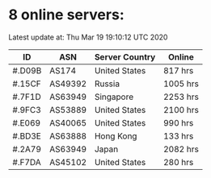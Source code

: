 # 8 online servers:

Latest update at: Thu Mar 19 19:10:12 UTC 2020

| ID | ASN | Server Country | Online |
| -- | --- | -------------- | ------ |
| #.D09B | AS174 | United States | 817 hrs |
| #.15CF | AS49392 | Russia | 1005 hrs |
| #.7F1D | AS63949 | Singapore | 2253 hrs |
| #.9FC3 | AS53889 | United States | 2100 hrs |
| #.E069 | AS40065 | United States | 990 hrs |
| #.BD3E | AS63888 | Hong Kong | 133 hrs |
| #.2A79 | AS63949 | Japan | 2082 hrs |
| #.F7DA | AS45102 | United States | 280 hrs |

